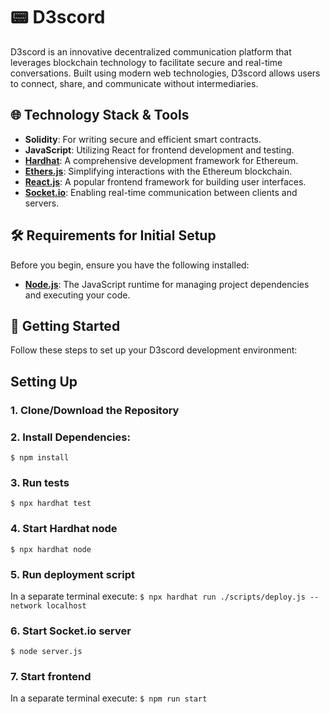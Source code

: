 # 📟 D3scord

D3scord is an innovative decentralized communication platform that leverages blockchain technology to facilitate secure and real-time conversations. Built using modern web technologies, D3scord allows users to connect, share, and communicate without intermediaries.

## 🌐 Technology Stack & Tools

- **Solidity**: For writing secure and efficient smart contracts.
- **JavaScript**: Utilizing React for frontend development and testing.
- **[Hardhat](https://hardhat.org/)**: A comprehensive development framework for Ethereum.
- **[Ethers.js](https://docs.ethers.io/v5/)**: Simplifying interactions with the Ethereum blockchain.
- **[React.js](https://reactjs.org/)**: A popular frontend framework for building user interfaces.
- **[Socket.io](https://socket.io/)**: Enabling real-time communication between clients and servers.


## 🛠️ Requirements for Initial Setup

Before you begin, ensure you have the following installed:

- **[Node.js](https://nodejs.org/en/)**: The JavaScript runtime for managing project dependencies and executing your code.

## 🚀 Getting Started

Follow these steps to set up your D3scord development environment:

## Setting Up
### 1. Clone/Download the Repository

### 2. Install Dependencies:
`$ npm install`

### 3. Run tests
`$ npx hardhat test`

### 4. Start Hardhat node
`$ npx hardhat node`

### 5. Run deployment script
In a separate terminal execute:
`$ npx hardhat run ./scripts/deploy.js --network localhost`

### 6. Start Socket.io server
`$ node server.js`

### 7. Start frontend
In a separate terminal execute:
`$ npm run start`
